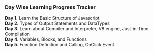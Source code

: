 ### Day Wise Learning Progress Tracker 
**Day 1.** Learn the Basic Structure of Javascript  
**Day 2.** Types of Output Statements and DataTypes  
**Day 3.** Learn about Compiler and Interpreter, V8 engine, Just-in-Time Compilation  
**Day 4.** Variables, Blocks, and Functions  
**Day 5.** Function Definition and Calling, OnClick Event
